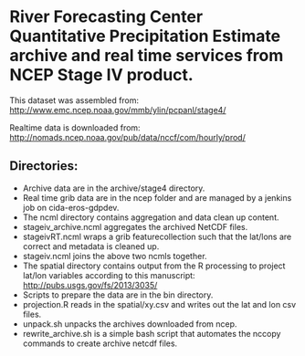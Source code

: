 # River Forecasting Center Quantitative Precipitation Estimate archive and real time services from NCEP Stage IV product.

This dataset was assembled from: http://www.emc.ncep.noaa.gov/mmb/ylin/pcpanl/stage4/  

Realtime data is downloaded from: http://nomads.ncep.noaa.gov/pub/data/nccf/com/hourly/prod/

## Directories:
- Archive data are in the archive/stage4 directory.  
- Real time grib data are in the ncep folder and are managed by a jenkins job on cida-eros-gdpdev.
- The ncml directory contains aggregation and data clean up content.
 - stageiv\_archive.ncml aggregates the archived NetCDF files.
 - stageivRT.ncml wraps a grib featurecollection such that the lat/lons are correct and metadata is cleaned up.
 - stageiv.ncml joins the above two ncmls together.
- The spatial directory contains output from the R processing to project lat/lon variables according to this manuscript: http://pubs.usgs.gov/fs/2013/3035/
- Scripts to prepare the data are in the bin directory.  
 - projection.R reads in the spatial/xy.csv and writes out the lat and lon csv files.
 - unpack.sh unpacks the archives downloaded from ncep.
 - rewrite\_archive.sh is a simple bash script that automates the nccopy commands to create archive netcdf files.


